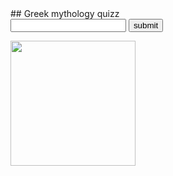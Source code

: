 <title>Greek mythology quizz</title>
## Greek mythology quizz

<section>
</section>
<input type="text" id="textInput">
<button type="submit" id="click">submit</button>

<p id="yesNo"></p>

<img src="" id="image" height="200">
<p id="para"></p>
<a href="" id="wikipedia_link"></a>

<script>
		const section = document.querySelector('section');
		var requestURL = 'greek_myth_data.json';
		var request = new XMLHttpRequest();
		var score = 0;
		var button = document.getElementById("click");
		var yesOrNo = document.getElementById("yesNo");
		// makes variables that are used by the wikipedia section
		var link = document.getElementById('wikipedia_link');
		var image = document.getElementById("image")
		var wikipediaPara = document.getElementById("para")
		var numberOfQues = 20;

		request.open('GET', requestURL);
		request.responseType = 'json';
		request.send();

		function randomNumFunc(maxi) {
			return Math.floor(Math.random() * maxi);
		}

		request.onload = function() {
			var caracters = request.response;
			populateSection(caracters);
		}
		function populateSection(jsonObj) {
			var questions = 0;
			var randomCaracter = randomNumFunc(jsonObj['caracters'].length);
			caracter = Object.getOwnPropertyNames(jsonObj['caracters'][randomCaracter])
			var randomRelation = caracter[randomNumFunc(caracter.length)];

			if(randomRelation === "name") {
				while(randomRelation === "name") {
					var randomRelation = caracter[randomNumFunc(caracter.length)];

				}
			}

			var answer = jsonObj['caracters'][randomCaracter][randomRelation];
			var myPara = document.createElement('p');
			myPara.textContent = "Who is the " + randomRelation + " of " + jsonObj['caracters'][randomCaracter].name + "?";
			section.appendChild(myPara);
			function myFunc() {
				// creates a function to get the summary of the wikipedia page corresponding to the answer.
				function wikipedia() {
							// defines a variable for refering to the URL of the JSON file of the wikipedia page.
    					var requestURL = "https://en.wikipedia.org/api/rest_v1/page/summary/" + answer;
							// makes a new XMLHttpRequest
    					var request = new XMLHttpRequest();
    					request.open("GET", requestURL);
							// says that the response type we want is JSON
    					request.responseType = "json";
							// sends the request
    					request.send();
							// changes the href of the link with the id wikipedia_link to a link about the caracter and the content to "learn more on wikipedia"
							var link = document.getElementById('wikipedia_link');
							link.textContent = "Learn more about " + answer + " on wikipedia";
							link.href = "https://en.wikipedia.org/wiki/" + answer;
							/* then the response is recieved change the content of the element with the id "para"
							to the extract of the wikipedia page coresponding to the answer */
    					request.onload = function() {
									var extract = request.response;
									wikipediaPara.textContent = extract.extract;
									// changes the image to the first image on the wikipedia page
									image.src = extract.thumbnail.source;
	  					}
  				}
				// calls the function we just created
				wikipedia()
				questions ++
				var txtBox = document.getElementById("textInput").value;
				if(txtBox === answer && questions < numberOfQues) {
					score ++;
					yesOrNo.innerHTML = "Bravo!<br>Your score is: " + score + "/" + questions;
				} else if(questions < numberOfQues) {
					yesOrNo.innerHTML = "The " + randomRelation + " of " + jsonObj['caracters'][randomCaracter].name + " is " + answer + ". Try again. <br> Your score is: " + score + "/" + questions;
				} else {
					yesOrNo.innerHTML = "";
					// clears the image
					image.src = "";
					// clears the paragraph
					wikipediaPara.textContent = "";
					// sets the link to nothing
					link.textContent = ""
				}
				document.getElementById("textInput").value = '';
				document.getElementById("textInput").focus();

				if(questions < numberOfQues){
					randomCaracter = randomNumFunc(jsonObj['caracters'].length);
					caracter = Object.getOwnPropertyNames(jsonObj['caracters'][randomCaracter]);
					randomRelation = caracter[randomNumFunc(caracter.length)];
					if(randomRelation === "name") {
						while(randomRelation === "name") {
							var randomRelation = caracter[randomNumFunc(caracter.length)];
						}
					}

					answer = jsonObj['caracters'][randomCaracter][randomRelation];

					oldPara = document.querySelector('p');
					var myPara = document.createElement('p');
					myPara.textContent = "Who is the " + randomRelation + " of " + jsonObj['caracters'][randomCaracter].name + "?";
				}
				else {
					oldPara = document.querySelector('p');
					var myPara = document.createElement('p');
					myPara.textContent = "You finished! You did " + score + " on " + numberOfQues;
				}
				section.replaceChild(myPara, oldPara);
				}
				input = document.getElementById("textInput");
				input.addEventListener("keyup", function(event) {
					if (event.keyCode === 13) {
 						event.preventDefault();
  					document.getElementById("click").click();
 					}
				});
			button.addEventListener("click", myFunc);
		}
	</script>
